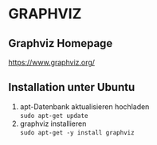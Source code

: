 # GRAPHVIZ
## Graphviz Homepage  
https://www.graphviz.org/  

## Installation unter Ubuntu
1. apt-Datenbank aktualisieren hochladen  
```sudo apt-get update```
2. graphviz installieren  
```sudo apt-get -y install graphviz```
